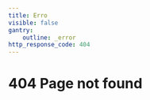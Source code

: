 ```yaml
---
title: Erro
visible: false
gantry:
    outline: _error
http_response_code: 404
---
```


# 404 Page not found
